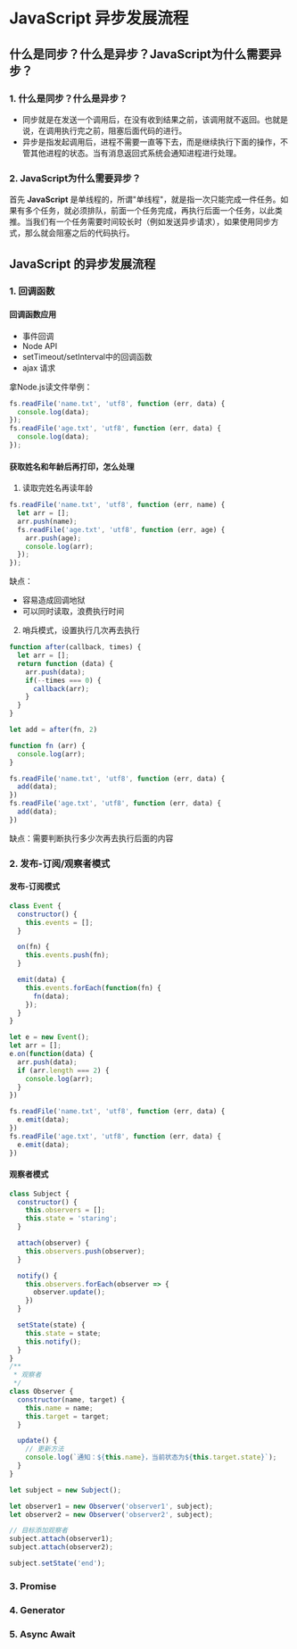 # JavaScript 异步发展流程

## 什么是同步？什么是异步？JavaScript为什么需要异步？

### 1. 什么是同步？什么是异步？

- 同步就是在发送一个调用后，在没有收到结果之前，该调用就不返回。也就是说，在调用执行完之前，阻塞后面代码的进行。
- 异步是指发起调用后，进程不需要一直等下去，而是继续执行下面的操作，不管其他进程的状态。当有消息返回式系统会通知进程进行处理。

### 2. JavaScript为什么需要异步？

首先 **JavaScript** 是单线程的，所谓"单线程"，就是指一次只能完成一件任务。如果有多个任务，就必须排队，前面一个任务完成，再执行后面一个任务，以此类推。当我们有一个任务需要时间较长时（例如发送异步请求），如果使用同步方式，那么就会阻塞之后的代码执行。

## JavaScript 的异步发展流程

### 1. 回调函数

#### 回调函数应用

- 事件回调
- Node API
- setTimeout/setInterval中的回调函数
- ajax 请求

拿Node.js读文件举例：

```javascript
fs.readFile('name.txt', 'utf8', function (err, data) {
  console.log(data);
});
fs.readFile('age.txt', 'utf8', function (err, data) {
  console.log(data);
});
```
#### 获取姓名和年龄后再打印，怎么处理

1. 读取完姓名再读年龄

```javascript
fs.readFile('name.txt', 'utf8', function (err, name) {
  let arr = [];
  arr.push(name);
  fs.readFile('age.txt', 'utf8', function (err, age) {
    arr.push(age);
    console.log(arr);
  });
});
```

缺点：
- 容易造成回调地狱
- 可以同时读取，浪费执行时间

2. 哨兵模式，设置执行几次再去执行

```javascript
function after(callback, times) {
  let arr = [];
  return function (data) {
    arr.push(data);
    if(--times === 0) {
      callback(arr);
    }
  }
}

let add = after(fn, 2)

function fn (arr) {
  console.log(arr);
}

fs.readFile('name.txt', 'utf8', function (err, data) {
  add(data);
})
fs.readFile('age.txt', 'utf8', function (err, data) {
  add(data);
})
```

缺点：需要判断执行多少次再去执行后面的内容

### 2. 发布-订阅/观察者模式

#### 发布-订阅模式

```javascript
class Event {
  constructor() {
    this.events = [];
  }

  on(fn) {
    this.events.push(fn);
  }

  emit(data) {
    this.events.forEach(function(fn) {
      fn(data);
    });
  }
}

let e = new Event();
let arr = [];
e.on(function(data) {
  arr.push(data);
  if (arr.length === 2) {
    console.log(arr);
  }
})

fs.readFile('name.txt', 'utf8', function (err, data) {
  e.emit(data);
})
fs.readFile('age.txt', 'utf8', function (err, data) {
  e.emit(data);
})
```

#### 观察者模式

```javascript
class Subject {
  constructor() {
    this.observers = [];
    this.state = 'staring';
  }

  attach(observer) {
    this.observers.push(observer);
  }

  notify() {
    this.observers.forEach(observer => {
      observer.update();
    })
  }

  setState(state) {
    this.state = state;
    this.notify();
  }
}
/**
 * 观察者
 */
class Observer {
  constructor(name, target) {
    this.name = name;
    this.target = target;
  }

  update() {
    // 更新方法
    console.log(`通知：${this.name}，当前状态为${this.target.state}`);
  }
}

let subject = new Subject();

let observer1 = new Observer('observer1', subject);
let observer2 = new Observer('observer2', subject);

// 目标添加观察者
subject.attach(observer1);
subject.attach(observer2);

subject.setState('end');
```

### 3. Promise
### 4. Generator
### 5. Async Await